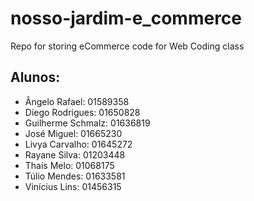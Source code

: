 # nosso-jardim-e_commerce
Repo for storing eCommerce code for Web Coding class

## **Alunos:**

- Ângelo Rafael: 01589358
- Diego Rodrigues: 01650828
- Guilherme Schmalz: 01636819
- José Miguel: 01665230
- Livya Carvalho: 01645272
- Rayane Silva: 01203448
- Thaís Melo: 01068175
- Túlio Mendes: 01633581
- Vinícius Lins: 01456315
